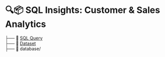 # 🔍📦 SQL Insights: Customer & Sales Analytics

├── 📂 <a href=" https://github.com/NhutVuong/SQL-Insights-Customer-Sales/tree/main/SQL_Query">SQL Query</a>     
├── 📂 <a href="https://github.com/NhutVuong/SQL-Insights-Customer-Sales/tree/main/dataset">Dataset</a>         
├── 📂 database/        
